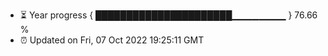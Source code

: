 - ⏳ Year progress { ██████████████████████▁▁▁▁▁▁▁▁ } 76.66 %
- ⏰ Updated on Fri, 07 Oct 2022 19:25:11 GMT

